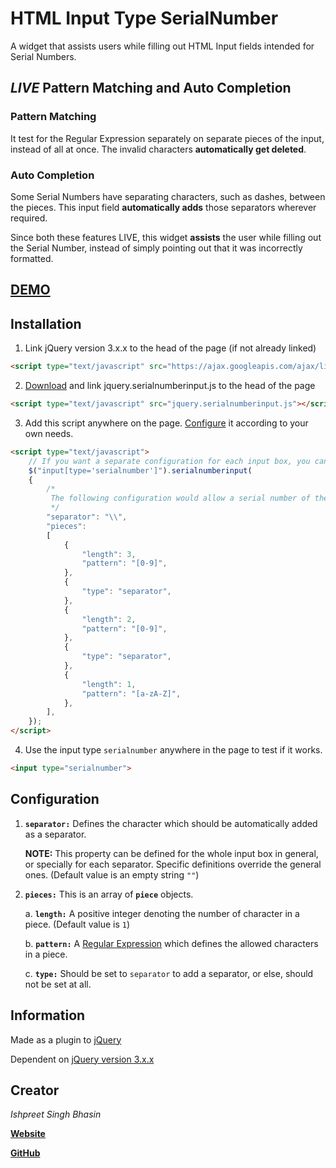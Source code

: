 # HTML Input Type SerialNumber
A widget that assists users while filling out HTML Input fields intended for Serial Numbers.

## _LIVE_ Pattern Matching and Auto Completion

### Pattern Matching
It test for the Regular Expression separately on separate pieces of the input, instead of all at once. The invalid characters __automatically get deleted__.

### Auto Completion
Some Serial Numbers have separating characters, such as dashes, between the pieces. This input field __automatically adds__ those separators wherever required.

Since both these features LIVE, this widget __assists__ the user while filling out the Serial Number, instead of simply pointing out that it was incorrectly formatted.

## [DEMO](http://ishpreet.tech/projects/HTML-Input-Type-SerialNumber/demo)

## Installation
1. Link jQuery version 3.x.x to the head of the page (if not already linked)
```html
<script type="text/javascript" src="https://ajax.googleapis.com/ajax/libs/jquery/3.2.1/jquery.min.js"></script>
```
2. [Download](https://raw.githubusercontent.com/ish-101/HTML-Input-Type-SerialNumber/master/src/jquery.serialnumberinput.js) and link jquery.serialnumberinput.js to the head of the page
```html
<script type="text/javascript" src="jquery.serialnumberinput.js"></script>
```
3. Add this script anywhere on the page. [Configure](#configuration) it according to your own needs.
```html
<script type="text/javascript">
	// If you want a separate configuration for each input box, you can replace the general input[type='serialnumber'] with specific IDs, Classes, etc.
	$("input[type='serialnumber']").serialnumberinput(
	{
		/*
		 The following configuration would allow a serial number of the format 000\00\A
		 */
		"separator": "\\",
		"pieces":
		[
			{
				"length": 3,
				"pattern": "[0-9]",
			},
			{
				"type": "separator",
			},
			{
				"length": 2,
				"pattern": "[0-9]",
			},
			{
				"type": "separator",
			},
			{
				"length": 1,
				"pattern": "[a-zA-Z]",
			},
		],
	});
</script>
```
4. Use the input type `serialnumber` anywhere in the page to test if it works.
```html
<input type="serialnumber">
```

## Configuration

1. __`separator:`__ Defines the character which should be automatically added as a separator.

   __NOTE:__ This property can be defined for the whole input box in general, or specially for each separator. Specific definitions override the general ones. (Default value is an empty string `""`)   

2. __`pieces:`__ This is an array of __`piece`__ objects.

   a. __`length:`__ A positive integer denoting the number of character in a piece. (Default value is `1`)   

   b. __`pattern:`__ A [Regular Expression](https://www.regular-expressions.info/) which defines the allowed characters in a piece.   

   c. __`type:`__ Should be set to `separator` to add a separator, or else, should not be set at all.    

## Information
Made as a plugin to [jQuery](https://jquery.com/)

Dependent on [jQuery version 3.x.x](https://ajax.googleapis.com/ajax/libs/jquery/3.2.1/jquery.min.js)

## Creator
_Ishpreet Singh Bhasin_

[__Website__](http://ishpreet.tech/)

[__GitHub__](https://github.com/ish-101)